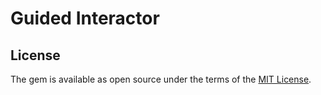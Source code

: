 # Guided Interactor

## License

The gem is available as open source under the terms of the [MIT License](https://opensource.org/licenses/MIT).
